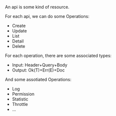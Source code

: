 An api is some kind of resource.

For each api, we can do some Operations:

- Create 
- Update
- List
- Detail
- Delete


For each operation, there are some associated types:

- Input: Header+Query+Body
- Output: Ok(T)+Err(E)+Doc

And some assotiated Operations:

- Log
- Permission
- Statistic
- Throttle
- ...

